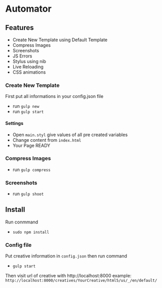 # Automator

## Features

- Create New Template using Default Template
- Compress Images
- Screenshots
- JS Errors
- Stylus using nib
- Live Reloading
- CSS animations

### Create New Template
First put all informations in your config.json file
- run `gulp new`
- run `gulp start`
#### Settings
- Open `main.styl` give values of all pre created variables
- Change content from `index.html`
- Your Page READY

### Compress Images
- run `gulp compress`

### Screenshots
- run `gulp shoot`

## Install

Run conmmand

- `sudo npm install`

### Config file
Put creative information in `config.json` then run command
- `gulp start`

Then visit url of creative with http://localhost:8000
example: `http://localhost:8000/creatives/YourCreative/html5/us/_/en/default/`